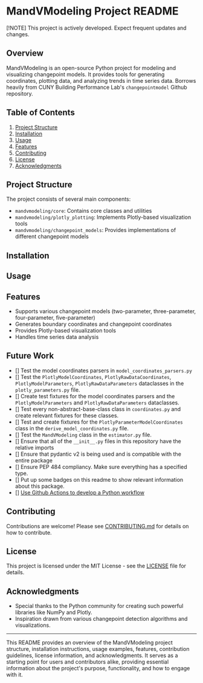 # MandVModeling Project README

[!NOTE]
This project is actively developed. Expect frequent updates and changes.

## Overview

MandVModeling is an open-source Python project for modeling and visualizing changepoint models. It provides tools for generating coordinates, plotting data, and analyzing trends in time series data. Borrows heavily from CUNY Building Performance Lab's `changepointmodel` Github repository.


## Table of Contents

1. [Project Structure](#project-structure)
2. [Installation](#installation)
3. [Usage](#usage)
4. [Features](#features)
5. [Contributing](#contributing)
6. [License](#license)
7. [Acknowledgments](#acknowledgments)

## Project Structure

The project consists of several main components:

- `mandvmodeling/core`: Contains core classes and utilities
- `mandvmodeling/plotly_plotting`: Implements Plotly-based visualization tools
- `mandvmodeling/changepoint_models`: Provides implementations of different changepoint models

## Installation

## Usage

## Features

- Supports various changepoint models (two-parameter, three-parameter, four-parameter, five-parameter)
- Generates boundary coordinates and changepoint coordinates
- Provides Plotly-based visualization tools
- Handles time series data analysis

## Future Work

- [] Test the model coordinates parsers in `model_coordinates_parsers.py`
- [] Test the `PlotlyModelCoordinates`, `PlotlyRawDataCoordinates`, `PlotlyModelParameters`, `PlotlyRawDataParameters` dataclasses in the `plotly_parameters.py` file.
- [] Create test fixtures for the model coordinates parsers and the `PlotlyModelParameters` and `PlotlyRawDataParameters` dataclasses.
- [] Test every non-abstract-base-class class in `coordinates.py` and create relevant fixtures for these classes.
- [] Test and create fixtures for the `PlotlyParameterModelCoordinates` class in the `derive_model_coordinates.py` file.
- [] Test the `MandVModeling` class in the `estimator.py` file.
- [] Ensure that all of the `__init__.py` files in this repository have the relative imports
- [] Ensure that pydantic v2 is being used and is compatible with the entire package
- [] Ensure PEP 484 compliancy. Make sure everything has a specified type.
- [] Put up some badges on this readme to show relevant information about this package.
- [] [Use Github Actions to develop a Python workflow](https://docs.github.com/en/actions/use-cases-and-examples/building-and-testing/building-and-testing-python)

## Contributing

Contributions are welcome! Please see [CONTRIBUTING.md](CONTRIBUTING.md) for details on how to contribute.

## License

This project is licensed under the MIT License - see the [LICENSE](LICENSE) file for details.

## Acknowledgments

- Special thanks to the Python community for creating such powerful libraries like NumPy and Plotly.
- Inspiration drawn from various changepoint detection algorithms and visualizations.

---

This README provides an overview of the MandVModeling project structure, installation instructions, usage examples, features, contribution guidelines, license information, and acknowledgments. It serves as a starting point for users and contributors alike, providing essential information about the project's purpose, functionality, and how to engage with it.
